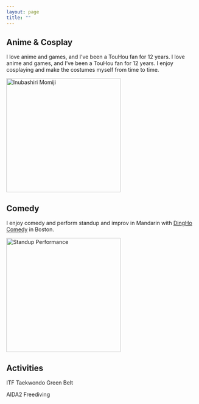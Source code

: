 ```yaml
---
layout: page
title: ""
---
```


## Anime & Cosplay

I love anime and games, and I’ve been a TouHou fan for 12 years. I love anime and games, and I’ve been a TouHou fan for 12 years. I enjoy cosplaying and make the costumes myself from time to time.

<img src="momiji.jpg" alt="Inubashiri Momiji" width="300"/>


## Comedy

I enjoy comedy and perform standup and improv in Mandarin with [DingHo Comedy](https://www.eventbrite.com/o/dingho-comedy-33952860901) in Boston.

<img src="_DSC2502.jpg" alt="Standup Performance" width="300"/>

## Activities

ITF Taekwondo Green Belt

AIDA2 Freediving
